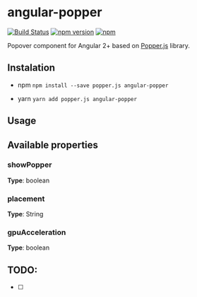 # angular-popper

[![Build Status](https://travis-ci.org/vitaliy-bobrov/angular-popper.svg?branch=master)](https://travis-ci.org/vitaliy-bobrov/angular-popper)
[![npm version](https://badge.fury.io/js/angular-popper.svg)](https://badge.fury.io/js/angular-popper)
[![npm](https://img.shields.io/npm/dt/angular-popper.svg)](https://github.com/vitaliy-bobrov/angular-popper)

Popover component for Angular 2+ based on [Popper.js](https://popper.js.org/) library.

## Instalation

* npm
`npm install --save popper.js angular-popper`

* yarn
`yarn add popper.js angular-popper`

## Usage



## Available properties

### showPopper

**Type**: boolean


### placement

**Type**: String



### gpuAcceleration

**Type**: boolean



## TODO:
- [ ]
